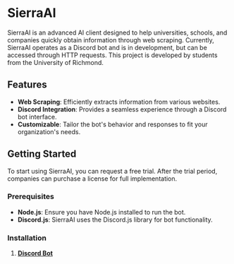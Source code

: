 
# SierraAI

SierraAI is an advanced AI client designed to help universities, schools, and companies quickly obtain information through web scraping. Currently, SierraAI operates as a Discord bot and is in development, but can be accessed through HTTP requests. This project is developed by students from the University of Richmond. 

## Features

- **Web Scraping**: Efficiently extracts information from various websites.
- **Discord Integration**: Provides a seamless experience through a Discord bot interface.
- **Customizable**: Tailor the bot's behavior and responses to fit your organization's needs.

## Getting Started

To start using SierraAI, you can request a free trial. After the trial period, companies can purchase a license for full implementation.

### Prerequisites

- **Node.js**: Ensure you have Node.js installed to run the bot.
- **Discord.js**: SierraAI uses the Discord.js library for bot functionality.

### Installation

1. **[Discord Bot](https://github.com/dgaray01/SierraAI/blob/main/discord/installation.md)**


